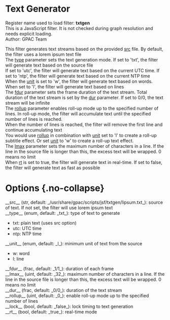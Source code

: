 <!-- automatically generated - do not edit, patch gpac/applications/gpac/gpac.c -->

# Text Generator  
  
Register name used to load filter: __txtgen__  
This is a JavaScript filter. It is not checked during graph resolution and needs explicit loading.  
Author: GPAC Team  
  
This filter generates text streams based on the provided [src](#src) file. By default, the filter uses a lorem ipsum text file  
The [type](#type) parameter sets the text generation mode. If set to 'txt', the filter will generate text based on the source file  
If set to 'utc', the filter will generate text based on the current UTC time. If set to 'ntp', the filter will generate text based on the current NTP time  
When the [unit](#unit) is set to 'w', the filter will generate text based on words. When set to 'l', the filter will generate text based on lines  
The [fdur](#fdur) parameter sets the frame duration of the text stream. Total duration of the text stream is set by the [dur](#dur) parameter. If set to 0/0, the text stream will be infinite  
The [rollup](#rollup) parameter enables roll-up mode up to the specified number of lines. In roll-up mode, the filter will accumulate text until the specified number of lines is reached.  
When the number of lines is reached, the filter will remove the first line and continue accumulating text  
You would use [rollup](#rollup) in combination with [unit](#unit) set to 'l' to create a roll-up subtitle effect. Or set [unit](#unit) to 'w' to create a roll-up text effect.  
The [lmax](#lmax) parameter sets the maximum number of characters in a line. If the line in the source file is longer than this, the excess text will be wrapped. 0 means no limit  
When [rt](#rt) is set to true, the filter will generate text in real-time. If set to false, the filter will generate text as fast as possible  
  

# Options  {.no-collapse}  
  
<div markdown class="option">  
<a id="src" data-level="basic">__src__</a> (str, default: _/usr/share/gpac/scripts/jsf/txtgen/lipsum.txt_): source of text. If not set, the filter will use lorem ipsum text  
</div>  
<div markdown class="option">  
<a id="type" data-level="basic">__type__</a> (enum, default: _txt_): type of text to generate  

- txt: plain text (uses src option)  
- utc: UTC time  
- ntp: NTP time  
</div>  
  
<div markdown class="option">  
<a id="unit" data-level="basic">__unit__</a> (enum, default: _l_): minimum unit of text from the source  

- w: word  
- l: line  
</div>  
  
<div markdown class="option">  
<a id="fdur" data-level="basic">__fdur__</a> (frac, default: _1/1_): duration of each frame  
</div>  
<div markdown class="option">  
<a id="lmax" data-level="basic">__lmax__</a> (uint, default: _32_): maximum number of characters in a line. If the line in the source file is longer than this, the excess text will be wrapped. 0 means no limit  
</div>  
<div markdown class="option">  
<a id="dur" data-level="basic">__dur__</a> (frac, default: _0/0_): duration of the text stream  
</div>  
<div markdown class="option">  
<a id="rollup" data-level="basic">__rollup__</a> (uint, default: _0_): enable roll-up mode up to the specified number of lines  
</div>  
<div markdown class="option">  
<a id="lock" data-level="basic">__lock__</a> (bool, default: _false_): lock timing to text generation  
</div>  
<div markdown class="option">  
<a id="rt" data-level="basic">__rt__</a> (bool, default: _true_): real-time mode  
</div>  
  
